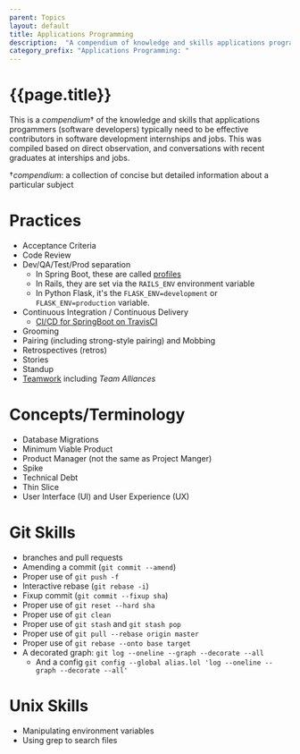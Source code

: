 ```yaml
---
parent: Topics
layout: default
title: Applications Programming
description:  "A compendium of knowledge and skills applications programmers (software developers) need"
category_prefix: "Applications Programming: "
---
```


# {{page.title}}

This is a _compendium_† of the knowledge and skills that applications progammers (software developers) typically need 
to be effective contributors in software development internships and jobs.    This was compiled based on 
direct observation, and conversations with recent graduates at interships and jobs.

†_compendium_: a collection of concise but detailed information about a particular subject

# Practices

* Acceptance Criteria
* Code Review
* Dev/QA/Test/Prod separation
   * In Spring Boot, these are called [profiles](https://stackabuse.com/spring-boot-profiles-for-dev-and-prod-environments/)
   * In Rails, they are set via the `RAILS_ENV` environment variable
   * In Python Flask, it's the `FLASK_ENV=development` or `FLASK_ENV=production` variable. 
* Continuous Integration / Continuous Delivery
   * [CI/CD for SpringBoot on TravisCI](https://sivalabs.in/2018/01/ci-cd-springboot-applications-using-travis-ci/)
* Grooming
* Pairing (including strong-style pairing) and Mobbing
* Retrospectives (retros)
* Stories
* Standup
* [Teamwork](/topics/teamwork) including *Team Alliances*

# Concepts/Terminology

* Database Migrations
* Minimum Viable Product
* Product Manager (not the same as Project Manger)
* Spike
* Technical Debt
* Thin Slice
* User Interface (UI) and User Experience (UX)

# Git Skills

* branches and pull requests
* Amending a commit (`git commit --amend`)
* Proper use of `git push -f`
* Interactive rebase (`git rebase -i`)
* Fixup commit (`git commit --fixup sha`)
* Proper use of `git reset --hard sha`
* Proper use of `git clean`
* Proper use of `git stash` and `git stash pop`
* Proper use of `git pull --rebase origin master`
* Proper use of `git rebase --onto base target`
* A decorated graph: `git log --oneline --graph --decorate --all`
   * And a config `git config --global alias.lol 'log --oneline --graph --decorate --all'`

# Unix Skills
* Manipulating environment variables
* Using grep to search files
